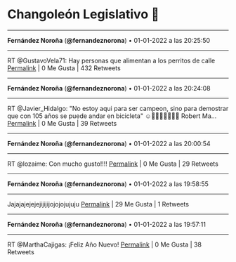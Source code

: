 # Changoleón Legislativo 🙈
*****
**Fernández Noroña** (**@fernandeznorona**) • 01-01-2022 a las 20:25:50
*****
RT @GustavoVela71: Hay personas que alimentan a los perritos de calle
[Permalink](https://twitter.com/fernandeznorona/status/1477496329307840514) | 0 Me Gusta | 432 Retweets
*****
**Fernández Noroña** (**@fernandeznorona**) • 01-01-2022 a las 20:24:08
*****
RT @Javier_Hidalgo: "No estoy aqui para ser campeon, sino para demostrar que con 105 años se puede andar en bicicleta" ☺🚵‍♀💖🇫🇷🏃‍♀ Robert Ma…
[Permalink](https://twitter.com/fernandeznorona/status/1477495903112122372) | 0 Me Gusta | 39 Retweets
*****
**Fernández Noroña** (**@fernandeznorona**) • 01-01-2022 a las 20:00:54
*****
RT @lozaime: Con mucho gusto!!!!
[Permalink](https://twitter.com/fernandeznorona/status/1477490054545223685) | 0 Me Gusta | 29 Retweets
*****
**Fernández Noroña** (**@fernandeznorona**) • 01-01-2022 a las 19:58:55
*****
Jajajajejejejijijijojojojujuju
[Permalink](https://twitter.com/fernandeznorona/status/1477489555821445128) | 29 Me Gusta | 1 Retweets
*****
**Fernández Noroña** (**@fernandeznorona**) • 01-01-2022 a las 19:57:11
*****
RT @MarthaCajigas: ¡Feliz Año Nuevo!
[Permalink](https://twitter.com/fernandeznorona/status/1477489121698406405) | 0 Me Gusta | 38 Retweets